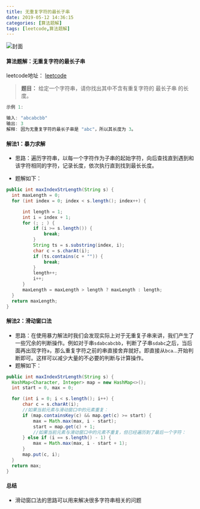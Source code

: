 ```yaml
---
title: 无重复字符的最长子串
date: 2019-05-12 14:36:15
categories: [算法题解]
tags: [leetcode,算法题解]
---
```


![封面](bb.png)

#### 算法题解：无重复字符的最长子串
leetcode地址： [leetcode](https://leetcode-cn.com/problems/longest-substring-without-repeating-characters/)
> **题目：** 给定一个字符串，请你找出其中不含有重复字符的 最长子串 的长度。

```java
示例 1:

输入: "abcabcbb"
输出: 3
解释: 因为无重复字符的最长子串是 "abc"，所以其长度为 3。
```
<!--more-->
#### 解法1：暴力求解
 - 思路：遍历字符串，以每一个字符作为子串的起始字符，向后查找直到遇到和该字符相同的字符，记录长度，依次执行直到找到最长长度。

 - 题解如下：
 ```java
 public int maxIndexStrLength(String s) {
   int maxLength = 0;
   for (int index = 0; index < s.length(); index++) {

       int length = 1;
       int i = index + 1;
       for (; ; ) {
           if (i >= s.length()) {
               break;
           }
           String ts = s.substring(index, i);
           char c = s.charAt(i);
           if (ts.contains(c + "")) {
               break;
           }
           length++;
           i++;
       }
       maxLength = maxLength > length ? maxLength : length;
   }
   return maxLength;
}
 ```

#### 解法2：滑动窗口法
- 思路：在使用暴力解法时我们会发现实际上对于无重复子串来讲，我们产生了一些冗余的判断操作。例如对于串`sdabcabcbb`，判断了子串`sdabc`之后，当后面再出现字符`a`，那么重复字符之前的串直接舍弃就好。即直接从`bca`...开始判断即可。这样可以减少大量的不必要的判断与计算操作。
- 题解如下：

```java
public int maxIndexStrLength(String s) {
  HashMap<Character, Integer> map = new HashMap<>();
  int start = 0, max = 0;

  for (int i = 0; i < s.length(); i++) {
      char c = s.charAt(i);
      //如果当前元素与滑动窗口中的元素重复：
      if (map.containsKey(c) && map.get(c) >= start) {
          max = Math.max(max, i - start);
          start = map.get(c) + 1;
          //如果当前元素与滑动窗口中的元素不重复，但已经遍历到了最后一个字符：
      } else if (i == s.length() - 1) {
          max = Math.max(max, i - start + 1);
      }
      map.put(c, i);
  }
  return max;
}
```

#### 总结

- 滑动窗口法的思路可以用来解决很多字符串相关的问题
